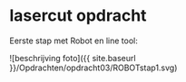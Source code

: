 # lasercut opdracht

Eerste stap met Robot en line tool:

![beschrijving foto]({{ site.baseurl }}/Opdrachten/opdracht03/ROBOTstap1.svg)
